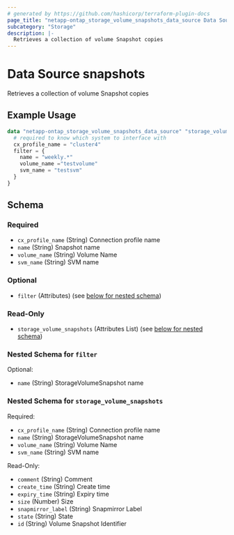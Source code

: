 ```yaml
---
# generated by https://github.com/hashicorp/terraform-plugin-docs
page_title: "netapp-ontap_storage_volume_snapshots_data_source Data Source - terraform-provider-netapp-ontap"
subcategory: "Storage"
description: |-
  Retrieves a collection of volume Snapshot copies
---
```


# Data Source snapshots

Retrieves a collection of volume Snapshot copies
## Example Usage
```terraform
data "netapp-ontap_storage_volume_snapshots_data_source" "storage_volume_snapshots" {
  # required to know which system to interface with
  cx_profile_name = "cluster4"
  filter = {
    name = "weekly.*"
    volume_name ="testvolume"
    svm_name = "testsvm"
  }
}
```



<!-- schema generated by tfplugindocs -->
## Schema

### Required

- `cx_profile_name` (String) Connection profile name
- `name` (String) Snapshot name
- `volume_name` (String) Volume Name
- `svm_name` (String) SVM name

### Optional

- `filter` (Attributes) (see [below for nested schema](#nestedatt--filter))

### Read-Only

- `storage_volume_snapshots` (Attributes List) (see [below for nested schema](#nestedatt--storage_volume_snapshots))

<a id="nestedatt--filter"></a>
### Nested Schema for `filter`

Optional:

- `name` (String) StorageVolumeSnapshot name


<a id="nestedatt--storage_volume_snapshots"></a>
### Nested Schema for `storage_volume_snapshots`

Required:

- `cx_profile_name` (String) Connection profile name
- `name` (String) StorageVolumeSnapshot name
- `volume_name` (String) Volume Name
- `svm_name` (String) SVM name

Read-Only:

- `comment` (String) Comment
- `create_time` (String) Create time
- `expiry_time` (String) Expiry time
- `size` (Number) Size
- `snapmirror_label` (String) Snapmirror Label
- `state` (String) State
- `id` (String) Volume Snapshot Identifier



